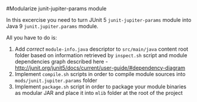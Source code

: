 #Modularize junit-jupiter-params module

In this excercise you need to turn JUnit 5 `junit-jupiter-params` module into Java 9 `junit.jupiter.params` module.

All you have to do is: 
1. Add *correct* `module-info.java` descriptor to `src/main/java` content root folder 
based on information retrieved by `inspect.sh` script and module dependencies graph described here - http://junit.org/junit5/docs/current/user-guide/#dependency-diagram 
2. Implement `compile.sh` scripts in order to compile module sources into `mods/junit.jupiter.params` folder
3. Implement `package.sh` script in order to package your module binaries as modular JAR and place it into `mlib` folder at the root of the project